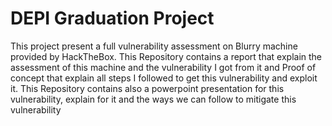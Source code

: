 # DEPI Graduation Project
This project present a full vulnerability assessment on Blurry machine provided by HackTheBox.
This Repository contains a report that explain the assessment of this machine and the vulnerability I got from it and Proof of concept that explain all steps I followed to get this vulnerability and exploit it.
This Repository contains also a powerpoint presentation for this vulnerability, explain for it and the ways we can follow to mitigate this vulnerability
